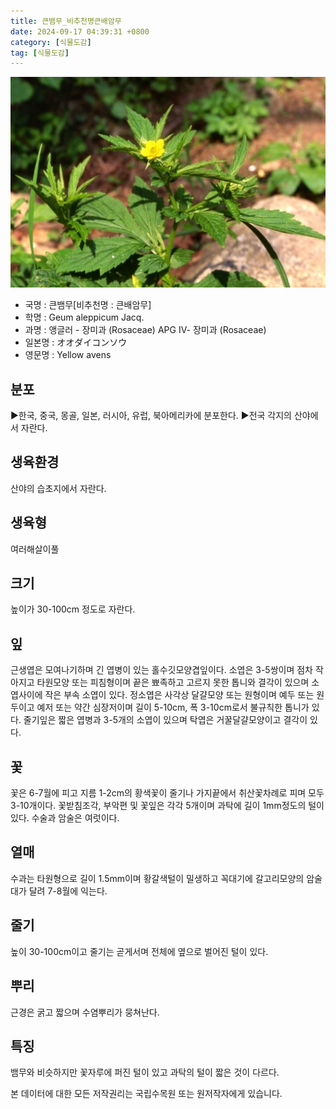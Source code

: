 ```yaml
---
title: 큰뱀무_비추천명큰배암무
date: 2024-09-17 04:39:31 +0800
category: [식물도감]
tag: [식물도감]
---
```




![큰뱀무[비추천명 : 큰배암무]](/assets/img/fileUpload/plants/basic/Rosaceae/Geum/13342/1_th2.JPG)
- 국명 : 큰뱀무[비추천명 : 큰배암무]
- 학명 : Geum aleppicum Jacq.
- 과명 : 앵글러 - 장미과 (Rosaceae) APG Ⅳ- 장미과 (Rosaceae)
- 일본명 : オオダイコンソウ
- 영문명 : Yellow avens


## 분포
▶한국, 중국, 몽골, 일본, 러시아, 유럽, 북아메리카에 분포한다.
▶전국 각지의 산야에서 자란다.
## 생육환경
산야의 습초지에서 자란다.
## 생육형
여러해살이풀 
## 크기
높이가 30-100cm 정도로 자란다.
## 잎
근생엽은 모여나기하며 긴 엽병이 있는 홀수깃모양겹잎이다. 소엽은 3-5쌍이며 점차 작아지고 타원모양 또는 피침형이며 끝은 뾰족하고 고르지 못한 톱니와 결각이 있으며 소엽사이에 작은 부속 소엽이 있다. 정소엽은 사각상 달걀모양 또는 원형이며 예두 또는 원두이고 예저 또는 약간 심장저이며 길이 5-10cm, 폭 3-10cm로서 불규칙한 톱니가 있다. 줄기잎은 짧은 엽병과 3-5개의 소엽이 있으며 탁엽은 거꿀달걀모양이고 결각이 있다.
## 꽃
꽃은 6-7월에 피고 지름 1-2cm의 황색꽃이 줄기나 가지끝에서 취산꽃차례로 피며 모두 3-10개이다. 꽃받침조각, 부악편 및 꽃잎은 각각 5개이며 과탁에 길이 1mm정도의 털이 있다. 수술과 암술은 여럿이다.
## 열매
수과는 타원형으로 길이 1.5mm이며 황갈색털이 밀생하고 꼭대기에 갈고리모양의 암술대가 달려 7-8월에 익는다.
## 줄기
높이 30-100cm이고 줄기는 곧게서며 전체에 옆으로 벌어진 털이 있다.
## 뿌리
근경은 굵고 짧으며 수염뿌리가 뭉쳐난다.
## 특징
뱀무와 비슷하지만 꽃자루에 퍼진 털이 있고 과탁의 털이 짧은 것이 다르다.






본 데이터에 대한 모든 저작권리는 국립수목원 또는 원저작자에게 있습니다.
